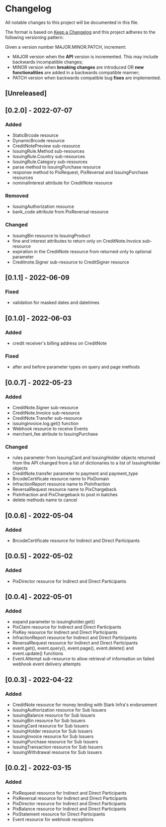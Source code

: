 # Changelog

All notable changes to this project will be documented in this file.

The format is based on [Keep a Changelog](https://keepachangelog.com/en/1.0.0/)
and this project adheres to the following versioning pattern:

Given a version number MAJOR.MINOR.PATCH, increment:

- MAJOR version when the **API** version is incremented. This may include backwards incompatible changes;
- MINOR version when **breaking changes** are introduced OR **new functionalities** are added in a backwards compatible manner;
- PATCH version when backwards compatible bug **fixes** are implemented.


## [Unreleased]

## [0.2.0] - 2022-07-07
### Added
- StaticBrcode resource
- DynamicBrcode resource
- CreditNotePreview sub-resource
- IssuingRule.Method sub-resources
- IssuingRule.Country sub-resources
- IssuingRule.Category sub-resources
- parse method to IssuingPurchase resource
- response method to PixRequest, PixReversal and IssuingPurchase resources
- nominalInterest attribute for CreditNote resource
### Removed
- IssuingAuthorization resource
- bank_code attribute from PixReversal resource
### Changed
- IssuingBin resource to IssuingProduct
- fine and interest attributes to return only on CreditNote.Invoice sub-resource
- expiration in the CreditNote resource from returned-only to optional parameter
- Creditnote.Signer sub-resource to CreditSigner resource

## [0.1.1] - 2022-06-09
### Fixed
- validation for masked dates and datetimes

## [0.1.0] - 2022-06-03
### Added
- credit receiver's billing address on CreditNote
### Fixed
- after and before parameter types on query and page methods

## [0.0.7] - 2022-05-23
### Added
- CreditNote.Signer sub-resource
- CreditNote.Invoice sub-resource
- CreditNote.Transfer sub-resource
- issuinginvoice.log.get() function
- Webhook resource to receive Events
- merchant_fee atribute to IssuingPurchase
### Changed
- rules parameter from IssuingCard and IssuingHolder objects returned from the 
  API changed from a list of dictionaries to a list of IssuingHolder objects
- CreditNote.transfer parameter to payment and payment_type
- BrcodeCertificate resource name to PixDomain
- InfractionReport resource name to PixInfraction
- ReversalRequest resource name to PixChargeback
- PixInfraction and PixChargeback to post in batches
- delete methods name to cancel

## [0.0.6] - 2022-05-04
### Added
- BrcodeCertificate resource for Indirect and Direct Participants

## [0.0.5] - 2022-05-02
### Added
- PixDirector resource for Indirect and Direct Participants

## [0.0.4] - 2022-05-01
### Added
- expand parameter to issuingholder.get()
- PixClaim resource for Indirect and Direct Participants
- PixKey resource for Indirect and Direct Participants
- InfractionReport resource for Indirect and Direct Participants
- ReversalRequest resource for Indirect and Direct Participants
- event.get(), event.query(), event.page(), event.delete() and event.update() functions
- Event.Attempt sub-resource to allow retrieval of information on failed webhook event delivery attempts

## [0.0.3] - 2022-04-22
### Added
- CreditNote resource for money lending with Stark Infra's endorsement
- IssuingAuthorization resource for Sub Issuers
- IssuingBalance resource for Sub Issuers
- IssuingBin resource for Sub Issuers
- IssuingCard resource for Sub Issuers
- IssuingHolder resource for Sub Issuers
- IssuingInvoice resource for Sub Issuers
- IssuingPurchase resource for Sub Issuers
- IssuingTransaction resource for Sub Issuers
- IssuingWithdrawal resource for Sub Issuers

## [0.0.2] - 2022-03-15
### Added
- PixRequest resource for Indirect and Direct Participants
- PixReversal resource for Indirect and Direct Participants
- PixDirector resource for Indirect and Direct Participants
- PixBalance resource for Indirect and Direct Participants
- PixStatement resource for Direct Participants
- Event resource for webhook receptions
